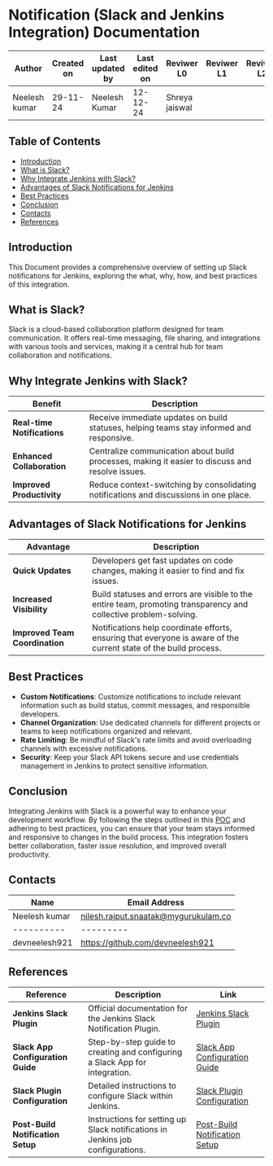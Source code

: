 
# Notification (Slack and Jenkins Integration) Documentation

| **Author** | **Created on** | **Last updated by** | **Last edited on** | **Reviwer L0** |**Reviwer L1** |**Reviwer L2** |
|------------|----------------|----------------------|---------------------|---------------|---------------|---------------|
| Neelesh kumar      | 29-11-24      | Neelesh  Kumar             | 12-12-24           |Shreya jaiswal  | | |     



## Table of Contents


- [Introduction](#introduction)
- [What is Slack?](#what-is-slack)
- [Why Integrate Jenkins with Slack?](#why-integrate-jenkins-with-slack)
- [Advantages of Slack Notifications for Jenkins](#advantages-of-slack-notifications-for-jenkins)
- [Best Practices](#best-practices)
- [Conclusion](#conclusion)
- [Contacts](#contacts)
- [References](#References)


## Introduction

This Document provides a comprehensive overview of setting up Slack notifications for Jenkins, exploring the what, why, how, and best practices of this integration.


## What is Slack?

Slack is a cloud-based collaboration platform designed for team communication. It offers real-time messaging, file sharing, and integrations with various tools and services, making it a central hub for team collaboration and notifications.

## Why Integrate Jenkins with Slack?

| **Benefit**               | **Description**                                                                 |
|---------------------------|---------------------------------------------------------------------------------|
| **Real-time Notifications** | Receive immediate updates on build statuses, helping teams stay informed and responsive. |
| **Enhanced Collaboration**  | Centralize communication about build processes, making it easier to discuss and resolve issues. |
| **Improved Productivity**   | Reduce context-switching by consolidating notifications and discussions in one place. |


## Advantages of Slack Notifications for Jenkins

| **Advantage**              | **Description**                                                                 |
|----------------------------|---------------------------------------------------------------------------------|
| **Quick Updates** | Developers get fast updates on code changes, making it easier to find and fix issues. |
| **Increased Visibility**   | Build statuses and errors are visible to the entire team, promoting transparency and collective problem-solving. |
| **Improved Team Coordination** | Notifications help coordinate efforts, ensuring that everyone is aware of the current state of the build process. |


## Best Practices

- **Custom Notifications**: Customize notifications to include relevant information such as build status, commit messages, and responsible developers.
- **Channel Organization**: Use dedicated channels for different projects or teams to keep notifications organized and relevant.
- **Rate Limiting**: Be mindful of Slack's rate limits and avoid overloading channels with excessive notifications.
- **Security**: Keep your Slack API tokens secure and use credentials management in Jenkins to protect sensitive information.


## Conclusion

Integrating Jenkins with Slack is a powerful way to enhance your development workflow. By following the steps outlined in this [POC](https://github.com/avengers-p11/Documentation/blob/main/Application%20CI%20Design/Generic%20CI%20operation/Notification/POC.md) and adhering to best practices, you can ensure that your team stays informed and responsive to changes in the build process. This integration fosters better collaboration, faster issue resolution, and improved overall productivity.



 ## Contacts

| Name| Email Address      |
|-----|--------------------------|
| Neelesh kumar | nilesh.rajput.snaatak@mygurukulam.co || GitHub | URL |
|----------|---------|
|  devneelesh921  |  https://github.com/devneelesh921  |


## References


| **Reference**                      | **Description**                                                                 | **Link**                                                                                   |
|------------------------------------|---------------------------------------------------------------------------------|-------------------------------------------------------------------------------------------|
| **Jenkins Slack Plugin**           | Official documentation for the Jenkins Slack Notification Plugin.               | [Jenkins Slack Plugin](https://plugins.jenkins.io/slack/)                                  |
| **Slack App Configuration Guide**  | Step-by-step guide to creating and configuring a Slack App for integration.     | [Slack App Configuration Guide](https://api.slack.com/authentication/basics)              |
| **Slack Plugin Configuration**     | Detailed instructions to configure Slack within Jenkins.                        | [Slack Plugin Configuration](https://plugins.jenkins.io/slack/#configuration)             |
| **Post-Build Notification Setup**  | Instructions for setting up Slack notifications in Jenkins job configurations.  | [Post-Build Notification Setup](https://plugins.jenkins.io/slack/#project-notifications)  |





